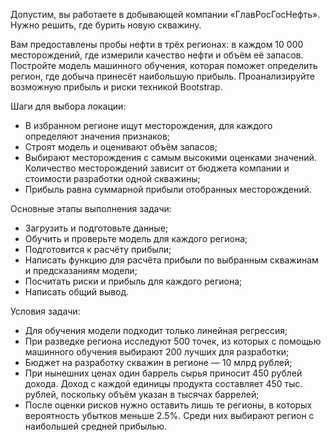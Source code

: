 Допустим, вы работаете в добывающей компании «ГлавРосГосНефть». Нужно решить, где бурить новую скважину.

Вам предоставлены пробы нефти в трёх регионах: в каждом 10 000 месторождений, где измерили качество нефти и объём её запасов. Постройте модель машинного обучения, которая поможет определить регион, где добыча принесёт наибольшую прибыль. Проанализируйте возможную прибыль и риски техникой Bootstrap.

Шаги для выбора локации:

- В избранном регионе ищут месторождения, для каждого определяют значения признаков;
- Строят модель и оценивают объём запасов;
- Выбирают месторождения с самым высокими оценками значений. Количество месторождений зависит от бюджета компании и стоимости разработки одной скважины;
- Прибыль равна суммарной прибыли отобранных месторождений.

Основные этапы выполнения задачи:

- Загрузить и подготовьте данные;
- Обучить и проверьте модель для каждого региона;
- Подготовится к расчёту прибыли;
- Написать функцию для расчёта прибыли по выбранным скважинам и предсказаниям модели;
- Посчитать риски и прибыль для каждого региона;
- Написать общий вывод.

Условия задачи:

- Для обучения модели подходит только линейная регрессия;
- При разведке региона исследуют 500 точек, из которых с помощью машинного обучения выбирают 200 лучших для разработки;
- Бюджет на разработку скважин в регионе — 10 млрд рублей;
- При нынешних ценах один баррель сырья приносит 450 рублей дохода. Доход с каждой единицы продукта составляет 450 тыс. рублей, поскольку объём указан в тысячах баррелей;
- После оценки рисков нужно оставить лишь те регионы, в которых вероятность убытков меньше 2.5%. Среди них выбирают регион с наибольшей средней прибылью.
